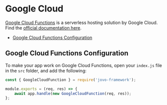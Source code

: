 # Google Cloud

[Google Cloud Functions](https://cloud.google.com/functions/) is a serverless hosting solution by Google Cloud. Find the [official documentation here](https://cloud.google.com/functions/docs/).

* [Google Cloud Functions Configuration](#google-cloud-functions-configuration)

## Google Cloud Functions Configuration

To make your app work on Google Cloud Functions, open your `index.js` file in the `src` folder, and add the following: 

```javascript
const { GoogleCloudFunction } = require('jovo-framework');

```

```javascript
module.exports = (req, res) => {
    await app.handle(new GoogleCloudFunction(req, res));
};
```


<!--[metadata]: {"description": "Deploy your Google Actions and Alexa Skills to Google Cloud Functions with the Jovo Framework",
		        "route": "hosting/google-cloud-functions"}-->
